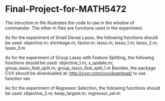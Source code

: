 # Final-Project-for-MATH5472
The intruction.m file illustrates the code to use in the window of commander. The other m files are functions used in the experiment.

As for the experiment of Small Dense Lasso, the following functions should be used:
objective.m; shrinkage.m; factor.m; lasso.m; lasso_1.m; lasso_2.m; lasso_3.m

As for the experiment of Group Lasso with Feature Splitting, the following functions should be used:
objective_1.m; x_update.m; group_lasso_feat_split.m; group_lasso_feat_split_1.m
Besides, the package CVX should be downloaded at: http://cvxr.com/cvx/download/ to use function vec

As for the experiment of Regressor Selection, the following functions should be used:
objective_2.m; keep_largest.m; regressor_sel.m
